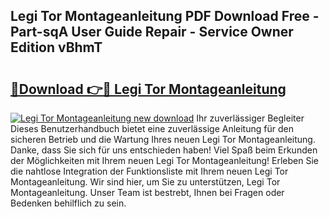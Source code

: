 ## Legi Tor Montageanleitung PDF Download Free - Part-sqA User Guide Repair - Service Owner Edition vBhmT

# <h2><a href="http://df7cc1l.blite.top/?on=Legi+Tor+Montageanleitung">🔗Download 👉🔴 Legi Tor Montageanleitung</a></h2>

[![Legi Tor Montageanleitung new download](https://i.imgur.com/lujVjoI.png)](http://df7cc1l.blite.top/?on=Legi+Tor+Montageanleitung)
Ihr zuverlässiger Begleiter Dieses Benutzerhandbuch bietet eine zuverlässige Anleitung für den sicheren Betrieb und die Wartung Ihres neuen Legi Tor Montageanleitung. Danke, dass Sie sich für uns entschieden haben! Viel Spaß beim Erkunden der Möglichkeiten mit Ihrem neuen Legi Tor Montageanleitung! Erleben Sie die nahtlose Integration der Funktionsliste mit Ihrem neuen Legi Tor Montageanleitung. Wir sind hier, um Sie zu unterstützen, Legi Tor Montageanleitung. Unser Team ist bestrebt, Ihnen bei Fragen oder Bedenken behilflich zu sein.
